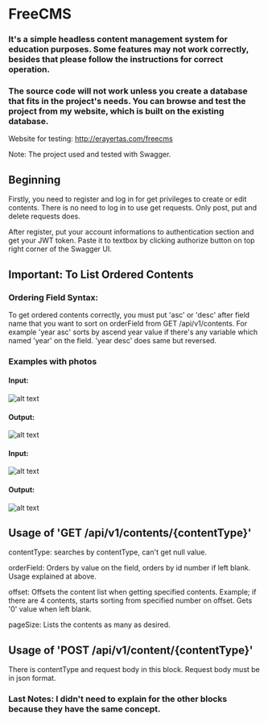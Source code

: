 # FreeCMS
### It's a simple headless content management system for education purposes. Some features may not work correctly, besides that please follow the instructions for correct operation.

### The source code will not work unless you create a database that fits in the project's needs. You can browse and test the project from my website, which is built on the existing database.

Website for testing: http://erayertas.com/freecms

Note: The project used and tested with Swagger.

## Beginning
Firstly, you need to register and log in for get privileges to create or edit contents. There is no need to log in to use get requests. Only post, put and delete requests does.

After register, put your account informations to authentication section and get your JWT token. Paste it to textbox by clicking authorize button on top right corner of the Swagger UI.

## Important: To List Ordered Contents
### Ordering Field Syntax:  
To get ordered contents correctly, you must put 'asc' or 'desc' after field name that you want to sort on orderField from GET /api/v1/contents. For example 'year asc' sorts by ascend year value if there's any variable which named 'year' on the field. 'year desc' does same but reversed.

### Examples with photos
#### Input:
![alt text](https://i.ibb.co/72sPRHF/Screen-Shot-2021-11-08-at-9-31-14-AM.png)

#### Output:
![alt text](https://i.ibb.co/87FgVDt/Screen-Shot-2021-11-08-at-9-25-40-AM.png)

#### Input:
![alt text](https://i.ibb.co/D559846/Screen-Shot-2021-11-08-at-9-31-01-AM.png)

#### Output:
![alt text](https://i.ibb.co/9WZS9NP/Screen-Shot-2021-11-08-at-9-27-59-AM.png)

## Usage of 'GET /api/v1/contents/{contentType}'
contentType: searches by contentType, can't get null value.

orderField: Orders by value on the field, orders by id number if left blank. Usage explained at above. 

offset: Offsets the content list when getting specified contents. Example; if there are 4 contents, starts sorting from specified number on offset. Gets '0' value when left blank.

pageSize: Lists the contents as many as desired.

## Usage of 'POST /api/v1/content/{contentType}'
There is contentType and request body in this block. Request body must be in json format. 

### Last Notes: I didn't need to explain for the other blocks because they have the same concept.
